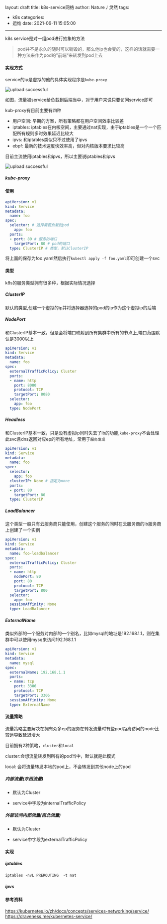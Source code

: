 layout: draft
title: k8s-service网络
author: Nature丿灵然
tags:
  - k8s
categories:
  - 运维
date: 2021-06-11 15:05:00
---
k8s service是对一组pod进行抽象的方法

<!--more-->

> pod并不是永久的随时可以销毁的，那么他ip也会变的，这样的话就需要一种方法来作为pod的”前端“来转发到pod上去

#### 实现方式

service的ip是虚拟的他的具体实现程序是`kube-proxy`

![upload successful](/images/pasted-124.png)

如图，流量被service给负载到后端当中，对于用户来说只要访问service即可

kub-proxy有目前主要有四种

- 用户空间: 早期的方案，所有策略都在用户空间效率比较差
- iptables: iptables在内核空间，主要通过nat实现，由于iptables是一个一个匹配所有规则多时效果延迟比较大
- ipvs: 和iptables类似只不过使用了ipvs
- ebpf: 最新的技术速度快效率高，但对内核版本要求比较高

目前主流使用iptables和ipvs，所以主要说iptables和ipvs

![upload successful](/images/pasted-26.png)

##### kube-proxy

#### 使用

```yaml
apiVersion: v1
kind: Service
metadata:
  name: foo
spec:
  selector: # 选择需要负载到pod
    app: foo
  ports:
  - port: 80 # 服务的端口
    targetPort: 80 # pod的端口
  type: ClusterIP # 类型，默认ClusterIP
```

将上面的保存为foo.yaml然后执行`kubectl apply -f foo.yaml`即可创建一个svc

#### 类型

k8s的服务类型拥有很多种，根据实际情况选择

##### ClusterIP

默认的类型,创建一个虚拟的ip并将选择器选择的pod的ip作为这个虚拟ip的后端

##### NodePort

和ClusterIP基本一致，但是会将端口映射到所有集群中所有的节点上,端口范围默认是3000以上

```yaml
apiVersion: v1
kind: Service
metadata:
  name: foo
spec:
  externalTrafficPolicy: Cluster
  ports:
  - name: http
    port: 8080
    protocol: TCP
    targetPort: 8080
  selector:
    app: foo
  type: NodePort
```

##### Headless

和ClusterIP基本一致，只是没有虚拟ip同时失去了lb的功能,`kube-proxy`不会处理此svc且dns返回对应ep的所有地址，常用于`服务发现`

```yaml
apiVersion: v1
kind: Service
metadata:
  name: foo
spec:
  selector: 
    app: foo
  clusterIP: None # 指定为none
  ports:
  - port: 80 
    targetPort: 80 
  type: ClusterIP
```

##### LoadBalancer

这个类型一般只有云服务商只能使用，创建这个服务的同时在云服务商的lb服务商上创建了一个实例

```yaml
apiVersion: v1
kind: Service
metadata:
  name: foo-loadbalancer
spec:
  externalTrafficPolicy: Cluster
  ports:
  - name: http
    nodePort: 80
    port: 80
    protocol: TCP
    targetPort: 800
  selector:
    app: foo
  sessionAffinity: None
  type: LoadBalancer
```

##### ExternalName

类似外部的一个服务对内部的一个别名，比如mysql的地址是192.168.1.1，则在集群中可以使用mysq来访问192.168.1.1

```yaml
apiVersion: v1
kind: Service
metadata:
  name: mysql
spec:
  externalName: 192.168.1.1
  ports:
  - name: tcp
    port: 3306
    protocol: TCP
    targetPort: 3306
  sessionAffinity: None
  type: ExternalName
```

#### 流量策略

流量策略主要解决在拥有众多ep的服务在转发流量时有些pod距离访问的node比较远导致延迟增大

目前拥有2种策略，`cluster`和`local`

cluster:会想流量转发到所有的pod当中，默认就是此模式

local: 会将流量转发本地的pod上，不会转发到其他node上的pod

##### 内部流量(东西流量)

- 默认为Cluster

- service中字段为internalTrafficPolicy

##### 外部访问内部流量(南北流量)

- 默认为Cluster

- service中字段为externalTrafficPolicy

#### 实现

##### iptables

```shell
iptables -nvL PREROUTING  -t nat
```

##### ipvs

#### 参考资料

<https://kubernetes.io/zh/docs/concepts/services-networking/service/>
<https://draveness.me/kubernetes-service/>
